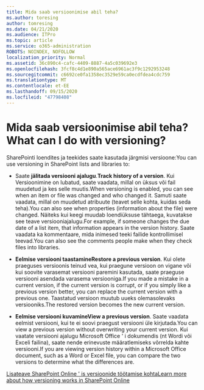 ```yaml
---
title: Mida saab versioonimise abil teha?
ms.author: toresing
author: tomresing
ms.date: 04/21/2020
ms.audience: ITPro
ms.topic: article
ms.service: o365-administration
ROBOTS: NOINDEX, NOFOLLOW
localization_priority: Normal
ms.assetid: 36c890c4-cafc-4409-8887-4a5c039692e3
ms.openlocfilehash: 3fcf8c4d1e890a565ace6961ac3f9c1292953248
ms.sourcegitcommit: c6692ce0fa1358ec3529e59ca0ecdfdea4cdc759
ms.translationtype: MT
ms.contentlocale: et-EE
ms.lasthandoff: 09/15/2020
ms.locfileid: "47798408"
---
```

# <a name="what-can-i-do-with-versioning"></a><span data-ttu-id="00fdb-102">Mida saab versioonimise abil teha?</span><span class="sxs-lookup"><span data-stu-id="00fdb-102">What can I do with versioning?</span></span>

<span data-ttu-id="00fdb-103">SharePointi loendites ja teekides saate kasutada järgmisi versioone:</span><span class="sxs-lookup"><span data-stu-id="00fdb-103">You can use versioning in SharePoint lists and libraries to:</span></span>
  
- <span data-ttu-id="00fdb-104">Saate **jälitada versiooni ajalugu**.</span><span class="sxs-lookup"><span data-stu-id="00fdb-104">**Track history of a version**.</span></span> <span data-ttu-id="00fdb-105">Kui Versioonimine on lubatud, saate vaadata, millal on üksus või fail muudetud ja kes selle muutis.</span><span class="sxs-lookup"><span data-stu-id="00fdb-105">When versioning is enabled, you can see when an item or file was changed and who changed it.</span></span> <span data-ttu-id="00fdb-106">Samuti saate vaadata, millal on muudetud atribuute (teavet selle kohta, kuidas seda teha).</span><span class="sxs-lookup"><span data-stu-id="00fdb-106">You can also see when properties (information about the file) were changed.</span></span> <span data-ttu-id="00fdb-107">Näiteks kui keegi muudab loendiüksuse tähtaega, kuvatakse see teave versiooniajalugu.</span><span class="sxs-lookup"><span data-stu-id="00fdb-107">For example, if someone changes the due date of a list item, that information appears in the version history.</span></span> <span data-ttu-id="00fdb-108">Saate vaadata ka kommentaare, mida inimesed teeki failide kontrollimisel teevad.</span><span class="sxs-lookup"><span data-stu-id="00fdb-108">You can also see the comments people make when they check files into libraries.</span></span> 
    
- <span data-ttu-id="00fdb-109">**Eelmise versiooni taastamine**</span><span class="sxs-lookup"><span data-stu-id="00fdb-109">**Restore a previous version**.</span></span> <span data-ttu-id="00fdb-110">Kui olete praeguses versioonis teinud vea, kui praegune versioon on vigane või kui soovite varasemat versiooni paremini kasutada, saate praeguse versiooni asendada varasema versiooniga.</span><span class="sxs-lookup"><span data-stu-id="00fdb-110">If you made a mistake in a current version, if the current version is corrupt, or if you simply like a previous version better, you can replace the current version with a previous one.</span></span> <span data-ttu-id="00fdb-111">Taastatud versioon muutub uueks olemasolevaks versiooniks.</span><span class="sxs-lookup"><span data-stu-id="00fdb-111">The restored version becomes the new current version.</span></span> 
    
- <span data-ttu-id="00fdb-112">**Eelmise versiooni kuvamine**</span><span class="sxs-lookup"><span data-stu-id="00fdb-112">**View a previous version**.</span></span> <span data-ttu-id="00fdb-113">Saate vaadata eelmist versiooni, kui te ei soovi praegust versiooni üle kirjutada.</span><span class="sxs-lookup"><span data-stu-id="00fdb-113">You can view a previous version without overwriting your current version.</span></span> <span data-ttu-id="00fdb-114">Kui vaatate versiooni ajalugu Microsoft Office ' i dokumendis (nt Wordi või Exceli failina), saate nende erinevuste määratlemiseks võrrelda kahte versiooni.</span><span class="sxs-lookup"><span data-stu-id="00fdb-114">If you are viewing version history within a Microsoft Office document, such as a Word or Excel file, you can compare the two versions to determine what the differences are.</span></span> 
    
[<span data-ttu-id="00fdb-115">Lisateave SharePoint Online ' is versioonide töötamise kohta</span><span class="sxs-lookup"><span data-stu-id="00fdb-115">Learn more about how versioning works in SharePoint Online</span></span>](https://go.microsoft.com/fwlink/?linkid=875710)
  

